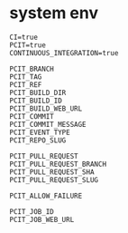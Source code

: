 # system env

`CI=true`  
`PCIT=true`  
`CONTINUOUS_INTEGRATION=true`  

`PCIT_BRANCH`  
`PCIT_TAG`  
`PCIT_REF`  
`PCIT_BUILD_DIR`  
`PCIT_BUILD_ID`  
`PCIT_BUILD_WEB_URL`  
`PCIT_COMMIT`  
`PCIT_COMMIT_MESSAGE`  
`PCIT_EVENT_TYPE`   
`PCIT_REPO_SLUG`  

`PCIT_PULL_REQUEST`  
`PCIT_PULL_REQUEST_BRANCH`  
`PCIT_PULL_REQUEST_SHA`  
`PCIT_PULL_REQUEST_SLUG`  

`PCIT_ALLOW_FAILURE`  

`PCIT_JOB_ID`  
`PCIT_JOB_WEB_URL`  
